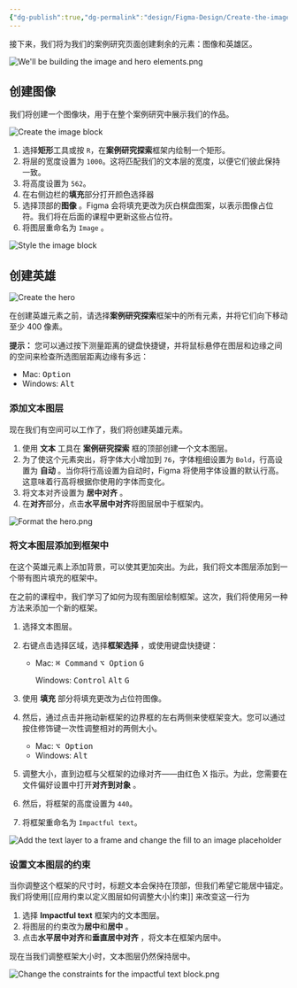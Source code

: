 ```yaml
---
{"dg-publish":true,"dg-permalink":"design/Figma-Design/Create-the-image-and-the-hero","permalink":"/design/Figma-Design/Create-the-image-and-the-hero/","metatags":{"description":"Before you start Who can use this feature","og:site_name":"DavonOs","og:title":"创建图像和英雄曲","og:type":"article","og:url":"https://zuji.eu.org/design/Figma-Design/Create-the-image-and-the-hero","og:image":"https://help.figma.com/hc/theming_assets/01HZFG1N1QJPKABHT3PHQQ0J9J","og:image: width":"200","og:image: alt":"articlecover","og:locale":"zh_cn"},"tags":["Design/UI/Figma"],"dgShowInlineTitle":true,"created":"2025-08-18 20:12","updated":"2025-08-18 20:13"}
---
```



接下来，我们将为我们的案例研究页面创建剩余的元素：图像和英雄区。

![We'll be building the image and hero elements.png](https://help.figma.com/hc/article_attachments/31350256501143)

## 创建图像

我们将创建一个图像块，用于在整个案例研究中展示我们的作品。

![Create the image block](https://help.figma.com/hc/article_attachments/31350268097687)

1. 选择**矩形**工具或按 `R`，在**案例研究探索**框架内绘制一个矩形。
2. 将层的宽度设置为 `1000`。这将匹配我们的文本层的宽度，以便它们彼此保持一致。
3. 将高度设置为 `562`。
4. 在右侧边栏的**填充**部分打开颜色选择器
5. 选择顶部的**图像** 。Figma 会将填充更改为灰白棋盘图案，以表示图像占位符。我们将在后面的课程中更新这些占位符。
6. 将图层重命名为 `Image` 。

![Style the image block](https://help.figma.com/hc/article_attachments/31350268100119)

## 创建英雄

![Create the hero](https://help.figma.com/hc/article_attachments/31350256502935)

在创建英雄元素之前，请选择**案例研究探索**框架中的所有元素，并将它们向下移动至少 400 像素。

**提示：** 您可以通过按下测量距离的键盘快捷键，并将鼠标悬停在图层和边缘之间的空间来检查所选图层距离边缘有多远：

- Mac: <kbd>Option</kbd>
- Windows: <kbd>Alt</kbd>

### 添加文本图层

现在我们有空间可以工作了，我们将创建英雄元素。

1. 使用 **文本** 工具在 **案例研究探索** 框的顶部创建一个文本图层。
2. 为了使这个元素突出，将字体大小增加到 `76`，字体粗细设置为 `Bold`，行高设置为 **自动** 。当你将行高设置为自动时，Figma 将使用字体设置的默认行高。这意味着行高将根据你使用的字体而变化。
3. 将文本对齐设置为 **居中对齐** 。
4. 在**对齐**部分，点击**水平居中对齐**将图层居中于框架内。

![Format the hero.png](https://help.figma.com/hc/article_attachments/31772403827351)

### 将文本图层添加到框架中

在这个英雄元素上添加背景，可以使其更加突出。为此，我们将文本图层添加到一个带有图片填充的框架中。

在之前的课程中，我们学习了如何为现有图层绘制框架。这次，我们将使用另一种方法来添加一个新的框架。

1. 选择文本图层。
2. 右键点击选择区域，选择**框架选择** ，或使用键盘快捷键：
    - Mac: <kbd>⌘ Command</kbd> <kbd>⌥ Option</kbd> <kbd>G</kbd>
        
        Windows: <kbd>Control</kbd> <kbd>Alt</kbd> <kbd>G</kbd>
        
3. 使用 **填充** 部分将填充更改为占位符图像。
4. 然后，通过点击并拖动新框架的边界框的左右两侧来使框架变大。您可以通过按住修饰键一次性调整相对的两侧大小。
    
    - Mac: <kbd>⌥ Option</kbd>
    - Windows: <kbd>Alt</kbd>
5. 调整大小，直到边框与父框架的边缘对齐——由红色 X 指示。为此，您需要在文件偏好设置中打开**对齐到对象** 。
    
6. 然后，将框架的高度设置为 `440`。
    
7. 将框架重命名为 `Impactful text`。

![Add the text layer to a frame and change the fill to an image placeholder](https://help.figma.com/hc/article_attachments/31350268104727)

### 设置文本图层的约束

当你调整这个框架的尺寸时，标题文本会保持在顶部，但我们希望它能居中锚定。我们将使用[[应用约束以定义图层如何调整大小\|约束]] 来改变这一行为

1. 选择 **Impactful text** 框架内的文本图层。
2. 将图层的约束改为**居中**和**居中** 。
3. 点击**水平居中对齐**和**垂直居中对齐** ，将文本在框架内居中。

现在当我们调整框架大小时，文本图层仍然保持居中。

![Change the constraints for the impactful text block.png](https://help.figma.com/hc/article_attachments/31350268106647)